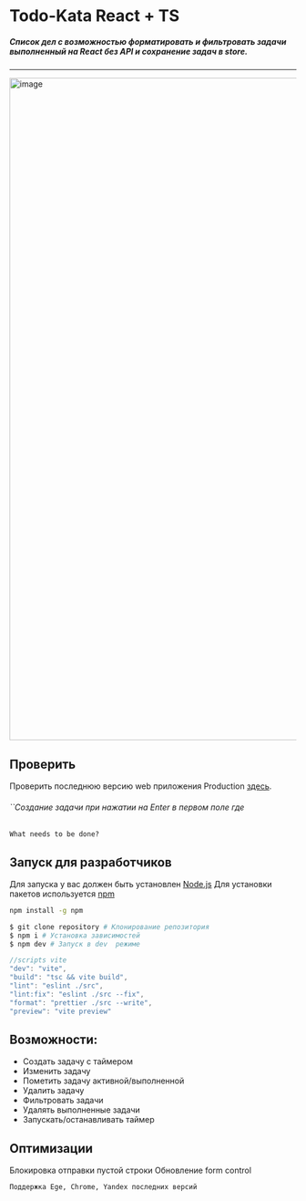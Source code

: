 # Todo-Kata React + TS

##### Cписок дел c возможностью форматировать и фильтровать задачи выполненный на React без API и сохранение задач в store.

---

<img width="1162" alt="image" src="https://github.com/Binatik/images/assets/47430210/3f9862b8-b6a5-494c-8207-2c8bea677ee0">

## Проверить

Проверить последнюю версию web приложения Production [здесь](https://react-todo-6rv2leew9-binatik.vercel.app).
###### ``Создание задачи при нажатии на Enter в первом поле где 
``What needs to be done?``

## Запуск для разработчиков

Для запуска у вас должен быть установлен [Node.js](http://nodejs.org)
Для установки пакетов используется [npm](https://www.npmjs.com)

```bash
npm install -g npm
```

```bash
$ git clone repository # Клонирование репозитория
$ npm i # Установка зависимостей
$ npm dev # Запуск в dev  режиме
```

```js
//scripts vite
"dev": "vite",
"build": "tsc && vite build",
"lint": "eslint ./src",
"lint:fix": "eslint ./src --fix",
"format": "prettier ./src --write",
"preview": "vite preview"
```

## Возможности:

- Cоздать задачу с таймером
- Изменить задачу
- Пометить задачу активной/выполненной
- Удалить задачу
- Фильтровать задачи
- Удалять выполненные задачи
- Запускать/останавливать таймер

## Оптимизации

Блокировка отправки пустой строки
Обновление form control

`Поддержка Ege, Chrome, Yandex последних версий`
